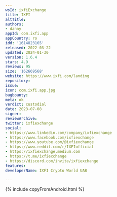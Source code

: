 ```yaml
---
wsId: ixfiExchange
title: IXFI
altTitle: 
authors:
- danny
appId: com.ixfi.app
appCountry: ro
idd: '1614823165'
released: 2022-03-22
updated: 2024-01-30
version: 1.6.4
stars: 4.9
reviews: 95
size: '162669568'
website: https://www.ixfi.com/landing
repository: 
issue: 
icon: com.ixfi.app.jpg
bugbounty: 
meta: ok
verdict: custodial
date: 2023-07-08
signer: 
reviewArchive: 
twitter: ixfiexchange
social:
- https://www.linkedin.com/company/ixfiexchange
- https://www.facebook.com/ixfiexchange
- https://www.youtube.com/@ixfiexchange
- https://www.reddit.com/r/IXFIofficial
- https://ixfiexchange.medium.com
- https://t.me/ixfiexchange
- https://discord.com/invite/ixfiexchange
features: 
developerName: IXFI Crypto World UAB

---
```


{% include copyFromAndroid.html %}
